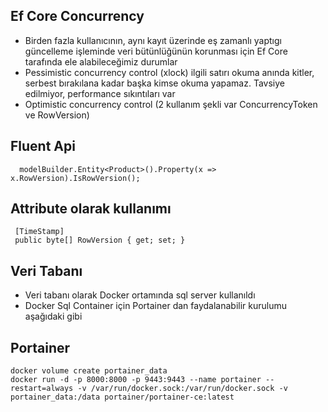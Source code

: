 ﻿
## Ef Core Concurrency
* Birden fazla kullanıcının, aynı kayıt üzerinde eş zamanlı yaptıgı güncelleme işleminde veri bütünlüğünün korunması için Ef Core tarafında ele alabileceğimiz durumlar
* Pessimistic concurrency control (xlock) ilgili satırı okuma anında kitler, serbest bırakılana kadar başka kimse okuma yapamaz. Tavsiye edilmiyor, performance sıkıntıları var
* Optimistic concurrency control (2 kullanım şekli var ConcurrencyToken ve RowVersion)

## Fluent Api
 ```
   modelBuilder.Entity<Product>().Property(x => x.RowVersion).IsRowVersion();
 ```

## Attribute olarak kullanımı
 ```
  [TimeStamp]
  public byte[] RowVersion { get; set; }
 ```

## Veri Tabanı
* Veri tabanı olarak Docker ortamında sql server kullanıldı
* Docker Sql Container için Portainer dan faydalanabilir kurulumu aşağıdaki gibi

## Portainer
 ```
 docker volume create portainer_data
 docker run -d -p 8000:8000 -p 9443:9443 --name portainer --restart=always -v /var/run/docker.sock:/var/run/docker.sock -v portainer_data:/data portainer/portainer-ce:latest
 ```

